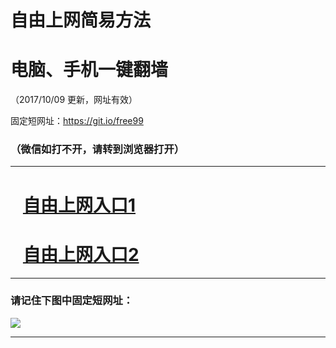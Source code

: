 ﻿# 自由上网简易方法

# 电脑、手机一键翻墙

（2017/10/09 更新，网址有效）

固定短网址：https://git.io/free99

### （微信如打不开，请转到浏览器打开）


***





# &nbsp;&nbsp; <a href="http://ft599110362.fwq-tz-1001.info/fwqtz01.html?t=10090013555 " target="_blank">自由上网入口1</a>
# &nbsp;&nbsp; <a href="http://ft129985748.fwq-tz-1002.info/fwqtz02.html?t=10090019504 " target="_blank">自由上网入口2</a>
***

### 请记住下图中固定短网址：

<img src="https://s3-us-west-2.amazonaws.com/fwq-1001/yjfq-20170905okok.png" /> 


***

